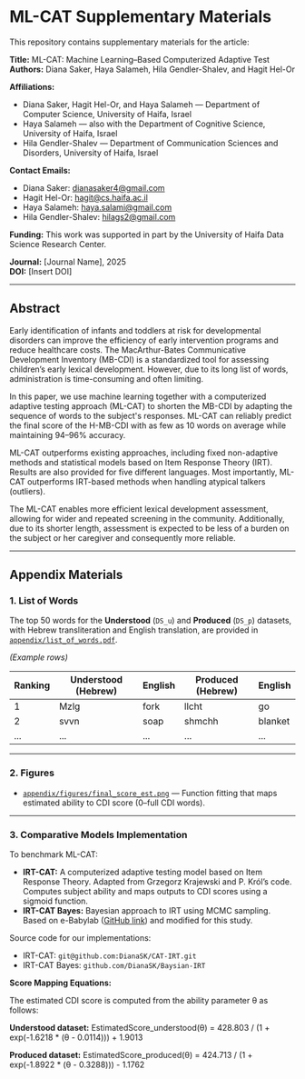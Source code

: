 # ML-CAT Supplementary Materials

This repository contains supplementary materials for the article:

**Title:** ML-CAT: Machine Learning–Based Computerized Adaptive Test  
**Authors:** Diana Saker, Haya Salameh, Hila Gendler-Shalev, and Hagit Hel-Or  

**Affiliations:**  
- Diana Saker, Hagit Hel-Or, and Haya Salameh — Department of Computer Science, University of Haifa, Israel  
- Haya Salameh — also with the Department of Cognitive Science, University of Haifa, Israel  
- Hila Gendler-Shalev — Department of Communication Sciences and Disorders, University of Haifa, Israel  

**Contact Emails:**  
- Diana Saker: [dianasaker4@gmail.com](mailto:dianasaker4@gmail.com)  
- Hagit Hel-Or: [hagit@cs.haifa.ac.il](mailto:hagit@cs.haifa.ac.il)  
- Haya Salameh: [haya.salami@gmail.com](mailto:haya.salami@gmail.com)  
- Hila Gendler-Shalev: [hilags2@gmail.com](mailto:hilags2@gmail.com)  

**Funding:** This work was supported in part by the University of Haifa Data Science Research Center.

**Journal:** [Journal Name], 2025  
**DOI:** [Insert DOI]

---

## Abstract

Early identification of infants and toddlers at risk for developmental disorders can improve the efficiency of early intervention programs and reduce healthcare costs. The MacArthur-Bates Communicative Development Inventory (MB-CDI) is a standardized tool for assessing children’s early lexical development. However, due to its long list of words, administration is time-consuming and often limiting.  

In this paper, we use machine learning together with a computerized adaptive testing approach (ML-CAT) to shorten the MB-CDI by adapting the sequence of words to the subject's responses. ML-CAT can reliably predict the final score of the H-MB-CDI with as few as 10 words on average while maintaining 94–96% accuracy.  

ML-CAT outperforms existing approaches, including fixed non-adaptive methods and statistical models based on Item Response Theory (IRT). Results are also provided for five different languages. Most importantly, ML-CAT outperforms IRT-based methods when handling atypical talkers (outliers).  

The ML-CAT enables more efficient lexical development assessment, allowing for wider and repeated screening in the community. Additionally, due to its shorter length, assessment is expected to be less of a burden on the subject or her caregiver and consequently more reliable.

---

## Appendix Materials

### 1. List of Words

The top 50 words for the **Understood** (`DS_u`) and **Produced** (`DS_p`) datasets, with Hebrew transliteration and English translation, are provided in [`appendix/list_of_words.pdf`](appendix/list_of_words.pdf).  

*(Example rows)*

| Ranking | Understood (Hebrew) | English | Produced (Hebrew) | English |
|---------|--------------------|---------|-----------------|---------|
| 1       | Mzlg               | fork    | llcht           | go      |
| 2       | svvn               | soap    | shmchh          | blanket |
| ...     | ...                | ...     | ...             | ...     |

---

### 2. Figures

- [`appendix/figures/final_score_est.png`](appendix/figures/final_score_est.png) — Function fitting that maps estimated ability to CDI score (0–full CDI words).  

---

### 3. Comparative Models Implementation

To benchmark ML-CAT:

- **IRT-CAT:** A computerized adaptive testing model based on Item Response Theory. Adapted from Grzegorz Krajewski and P. Król’s code. Computes subject ability and maps outputs to CDI scores using a sigmoid function.  
- **IRT-CAT Bayes:** Bayesian approach to IRT using MCMC sampling. Based on e-Babylab ([GitHub link](https://github.com/lochhh/e-Babylab.git)) and modified for this study.  

Source code for our implementations:  
- IRT-CAT: `git@github.com:DianaSK/CAT-IRT.git`  
- IRT-CAT Bayes: `github.com/DianaSK/Baysian-IRT`

**Score Mapping Equations:**

The estimated CDI score is computed from the ability parameter θ as follows:

**Understood dataset:**
EstimatedScore_understood(θ) = 428.803 / (1 + exp(-1.6218 * (θ - 0.0114))) + 1.9013  

**Produced dataset:**
EstimatedScore_produced(θ) = 424.713 / (1 + exp(-1.8922 * (θ - 0.3288))) - 1.1762 
